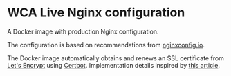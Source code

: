 # WCA Live Nginx configuration

A Docker image with production Nginx configuration.

The configuration is based on recommendations from [nginxconfig.io](https://nginxconfig.io).

The Docker image automatically obtains and renews an SSL certificate
from [Let's Encrypt](https://letsencrypt.org) using [Certbot](https://certbot.eff.org).
Implementation details inspired by [this article](https://medium.com/@vshab/nginx-with-lets-encrypt-in-docker-container-e549d18c00d7).
